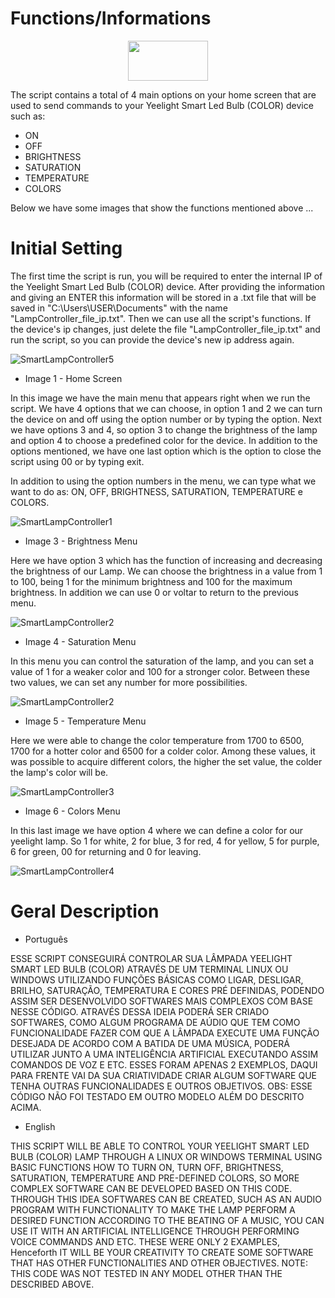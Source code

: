 # Functions/Informations

<p align="center">
  <img width="128" height="64" src="https://user-images.githubusercontent.com/77591040/105569816-c416d000-5d23-11eb-8819-f1fb05723e7e.png")
">
</p>

The script contains a total of 4 main options on your home screen that are used to send commands to your Yeelight Smart Led Bulb (COLOR) device such as:
* ON
* OFF
* BRIGHTNESS
* SATURATION
* TEMPERATURE
* COLORS

Below we have some images that show the functions mentioned above ...

# Initial Setting

The first time the script is run, you will be required to enter the internal IP of the Yeelight Smart Led Bulb (COLOR) device. After providing the information and giving an ENTER this information will be stored in a .txt file that will be saved in "C:\Users\USER\Documents" with the name "LampController_file_ip.txt". Then we can use all the script's functions. If the device's ip changes, just delete the file "LampController_file_ip.txt" and run the script, so you can provide the device's new ip address again.

![SmartLampController5](https://user-images.githubusercontent.com/77591040/105621844-8761dc00-5dea-11eb-9ed3-941c788c2e81.PNG)

* Image 1 - Home Screen

In this image we have the main menu that appears right when we run the script. We have 4 options that we can choose, in option 1 and 2 we can turn the device on and off using the option number or by typing the option. Next we have options 3 and 4, so option 3 to change the brightness of the lamp and option 4 to choose a predefined color for the device. In addition to the options mentioned, we have one last option which is the option to close the script using 00 or by typing exit.

  In addition to using the option numbers in the menu, we can type what we want to do as: ON, OFF, BRIGHTNESS, SATURATION, TEMPERATURE e COLORS.
  
![SmartLampController1](https://user-images.githubusercontent.com/77591040/105621837-85981880-5dea-11eb-94ea-9a092e6e68ba.PNG)

* Image 3 - Brightness Menu

Here we have option 3 which has the function of increasing and decreasing the brightness of our Lamp. We can choose the brightness in a value from 1 to 100, being 1 for the minimum brightness and 100 for the maximum brightness. In addition we can use 0 or voltar to return to the previous menu.

![SmartLampController2](https://user-images.githubusercontent.com/77591040/105621840-8630af00-5dea-11eb-9324-d9dcba5f17f5.PNG)

* Image 4 - Saturation Menu

In this menu you can control the saturation of the lamp, and you can set a value of 1 for a weaker color and 100 for a stronger color. Between these two values, we can set any number for more possibilities.

![SmartLampController2](https://user-images.githubusercontent.com/77591040/105621840-8630af00-5dea-11eb-9324-d9dcba5f17f5.PNG)

* Image 5 - Temperature Menu

Here we were able to change the color temperature from 1700 to 6500, 1700 for a hotter color and 6500 for a colder color. Among these values, it was possible to acquire different colors, the higher the set value, the colder the lamp's color will be.

![SmartLampController3](https://user-images.githubusercontent.com/77591040/105621842-86c94580-5dea-11eb-8a6b-8217f8823cbc.PNG)

* Image 6 - Colors Menu

In this last image we have option 4 where we can define a color for our yeelight lamp. So 1 for white, 2 for blue, 3 for red, 4 for yellow, 5 for purple, 6 for green, 00 for returning and 0 for leaving.

![SmartLampController4](https://user-images.githubusercontent.com/77591040/105621843-86c94580-5dea-11eb-94f6-c18cb2e6e99b.PNG)

# Geral Description

* Português

ESSE SCRIPT CONSEGUIRÁ CONTROLAR SUA LÂMPADA YEELIGHT SMART LED BULB (COLOR) ATRAVÉS DE UM TERMINAL LINUX OU WINDOWS UTILIZANDO FUNÇÕES BÁSICAS COMO LIGAR,
DESLIGAR, BRILHO, SATURAÇÃO, TEMPERATURA E CORES PRÉ DEFINIDAS, PODENDO ASSIM SER DESENVOLVIDO SOFTWARES MAIS COMPLEXOS COM BASE NESSE CÓDIGO.
ATRAVÉS DESSA IDEIA PODERÁ SER CRIADO SOFTWARES, COMO ALGUM PROGRAMA DE AÚDIO QUE TEM COMO FUNCIONALIDADE FAZER COM QUE A LÂMPADA EXECUTE UMA FUNÇÃO DESEJADA
DE ACORDO COM A BATIDA DE UMA MÚSICA, PODERÁ UTILIZAR JUNTO A UMA INTELIGÊNCIA ARTIFICIAL EXECUTANDO ASSIM COMANDOS DE VOZ E ETC. ESSES FORAM APENAS 2 EXEMPLOS,
DAQUI PARA FRENTE VAI DA SUA CRIATIVIDADE CRIAR ALGUM SOFTWARE QUE TENHA OUTRAS FUNCIONALIDADES E OUTROS OBJETIVOS.
OBS: ESSE CÓDIGO NÃO FOI TESTADO EM OUTRO MODELO ALÉM DO DESCRITO ACIMA.

* English

THIS SCRIPT WILL BE ABLE TO CONTROL YOUR YEELIGHT SMART LED BULB (COLOR) LAMP THROUGH A LINUX OR WINDOWS TERMINAL USING BASIC FUNCTIONS HOW TO TURN ON,
TURN OFF, BRIGHTNESS, SATURATION, TEMPERATURE AND PRE-DEFINED COLORS, SO MORE COMPLEX SOFTWARE CAN BE DEVELOPED BASED ON THIS CODE.
THROUGH THIS IDEA SOFTWARES CAN BE CREATED, SUCH AS AN AUDIO PROGRAM WITH FUNCTIONALITY TO MAKE THE LAMP PERFORM A DESIRED FUNCTION
ACCORDING TO THE BEATING OF A MUSIC, YOU CAN USE IT WITH AN ARTIFICIAL INTELLIGENCE THROUGH PERFORMING VOICE COMMANDS AND ETC. THESE WERE ONLY 2 EXAMPLES,
Henceforth IT WILL BE YOUR CREATIVITY TO CREATE SOME SOFTWARE THAT HAS OTHER FUNCTIONALITIES AND OTHER OBJECTIVES.
NOTE: THIS CODE WAS NOT TESTED IN ANY MODEL OTHER THAN THE DESCRIBED ABOVE.
